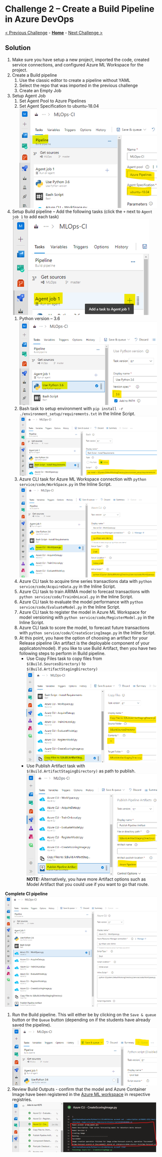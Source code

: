 # Challenge 2 – Create a Build Pipeline in Azure DevOps

[< Previous Challenge](./01-TimeSeriesForecasting.md) - **[Home](./README.md)** - [Next Challenge >](./03-UnitTesting.md)

## Solution

1.  Make sure you have setup a new project, imported the code, created service connections, and configured Azure ML Workspace for the project.
1.  Create a Build pipeline
    1.  Use the classic editor to create a pipeline without YAML
    1.  Select the repo that was imported in the previous challenge
    1.  Create an Empty Job
1.  Setup Agent Job
    1.  Set Agent Pool to Azure Pipelines
    1.  Set Agent Specification to ubuntu-18.04
    ![agentPoolAndSpecification](../images/Challenge-02/agentPoolAndSpecification.png)
1.  Setup Build pipeline – Add the following tasks (click the `+` next to `Agent job 1` to add each task)
    ![addATask](../images/Challenge-02/addATask.png)
    1.  Python version – 3.6
    ![pythonVersion](../images/Challenge-02/pythonVersion.png)
    1.  Bash task to setup environment with `pip install -r ./environment_setup/requirements.txt` in the Inline Script.
    ![installRequirements](../images/Challenge-02/installRequirements.png)
    1.  Azure CLI task for Azure ML Workspace connection with `python service/code/WorkSpace.py` in the Inline Script.
    ![runWorkspacePy](../images/Challenge-02/runWorkspacePy.png)
    1.  Azure CLI task to acquire time series transactions data with `python service/code/AcquireData.py` in the Inline Script.
    1.  Azure CLI task to train ARIMA model to forecast transactions with `python service/code/TrainOnLocal.py` in the Inline Script.
    1.  Azure CLI task to evaluate the model performance with `python service/code/EvaluateModel.py` in the Inline Script.
    1.  Azure CLI task to register the model in Azure ML Workspace for model versioning with `python service/code/RegisterModel.py` in the Inline Script.
    1.  Azure CLI task to score the model, to forecast future transactions with `python service/code/CreateScoringImage.py` in the Inline Script.
    1.  At this point, you have the option of choosing an artifact for your Release pipeline (An artifact is the deployable component of your applicaton/model). If you like to use Build Artifact, then you have two following steps to perform in Build pipeline. 
        - Use Copy Files task to copy files from `$(Build.SourcesDirectory)` to `$(Build.ArtifactStagingDirectory)`
        ![copyFiles](../images/Challenge-02/copyFiles.png)
        - Use Publish Artifact task with `$(Build.ArtifactStagingDirectory)` as path to publish.
        ![publishPipelineArtifact](../images/Challenge-02/publishPipelineArtifact.png)
        **NOTE:** Alternatively, you have more Artifact options such as Model Artifact that you could use if you want to go that route.
    
**Complete CI pipeline**  
![ciPipeline](../images/Challenge-02/ciPipeline.png)

1.  Run the Build pipeline. This will either be by clicking on the `Save & queue` button or the `Queue` button (depending on if the students have already saved the pipeline).
![runBuildPipeline](../images/Challenge-02/runBuildPipeline.png)
1.  Review Build Outputs - confirm that the model and Azure Container Image have been registered in the [Azure ML workspace](https://ml.azure.com/) in respective registries.
![buildOutputs](../images/Challenge-02/buildOutputs.png)